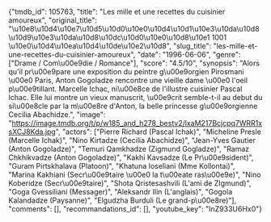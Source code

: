 {"tmdb_id": 105763, "title": "Les mille et une recettes du cuisinier amoureux", "original_title": "\u10e8\u10d4\u10e7\u10d5\u10d0\u10e0\u10d4\u10d1\u10e3\u10da\u10d8 \u10d9\u10e3\u10da\u10d8\u10dc\u10d0\u10e0\u10d8\u10e1 1001 \u10e0\u10d4\u10ea\u10d4\u10de\u10e2\u10d8", "slug_title": "les-mille-et-une-recettes-du-cuisinier-amoureux", "date": "1996-06-06", "genre": ["Drame / Com\u00e9die / Romance"], "score": "4.5/10", "synopsis": "Alors qu'il pr\u00e9pare une exposition du peintre g\u00e9orgien Pirosmani \u00e0 Paris, Anton Gogoladze rencontre une vieille dame \u00e0 l'oeil p\u00e9tillant. Marcelle Ichac, ni\u00e8ce de l'illustre cuisinier Pascal Ichac. Elle lui montre un vieux manuscrit, \u00e9crit semble-t-il au debut du si\u00e8cle par la m\u00e8re d'Anton, la belle princesse g\u00e9orgienne Cecilia Abachidze.", "image": "https://image.tmdb.org/t/p/w185_and_h278_bestv2/lxaM217Bcjcpq7WRR1xsXCJ8Kda.jpg", "actors": ["Pierre Richard (Pascal Ichak)", "Micheline Presle (Marcelle Ichak)", "Nino Kirtadze (Cecilia Abachidze)", "Jean-Yves Gautier (Anton Gogoladze)", "Temuri Qamkhadze (Zigmund Gogladze)", "Ramaz Chkhikvadze (Anton Gogoladze)", "Kakhi Kavsadze (Le Pr\u00e9sident)", "Guram Pirtskhalava (Platoon)", "Khatuna Ioseliani (Mme Kollontai)", "Marina Kakhiani (Secr\u00e9taire \u00e0 la t\u00eate ras\u00e9e)", "Nino Koberidze (Secr\u00e9taire)", "Shota Qristesashvili (L'ami de ZIgmund)", "Goga Gvessiliani (Messager)", "Aleksandr Ilin (L'anglais)", "Gogola Kalandadze (Paysanne)", "Elgudzha Burduli (Le grand-p\u00e8re)"], "comments": [], "recommandations_id": [], "youtube_key": "InZ933U6Hx0"}